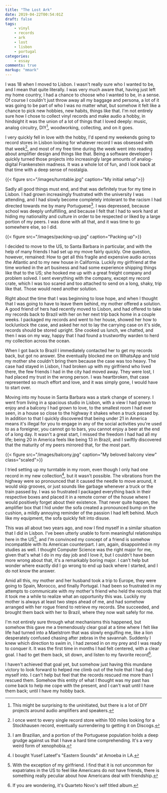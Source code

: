 ```yaml
---
title: "The Lost Ark"
date: 2019-04-22T00:54:01Z
draft: false
tags:
    - vinyl
    - records
    - ark
    - lost
    - lisbon
    - portugal
categories:
    - essay
comments: true
markup: "mmark"
---
```


I was 18 when I moved to Lisbon. I wasn't really sure who I wanted to be, and I
mean that quite literally. I was very much aware that, having just left my home
country, I had a chance to choose who I wanted to be, in a sense. Of course I
couldn't just throw away all my baggage and persona, a lot of it was going to be
part of who I was no matter what, but somehow it felt like a chance to pick new
hobbies, new habits, things like that. I'm not entirely sure how I chose to
collect vinyl records and make audio a hobby, in hindsight it was the union of a
lot of things that I loved deeply: music, analog circuitry, DIY[^1],
woodworking, collecting, and on it goes.

I very quickly fell in love with the hobby, I'd spend my weekends going to
record stores in Lisbon looking for whatever record I was obsessed with that
week[^2], and most of my free time during the week went into reading about
amplifier design and things like that. Being a software developer I quickly
turned those projects into increasingly large amounts of analog-digital
Frankenstein madness. It was a whole lot of fun, and I look back at that time
with a deep sense of nostalgia.

{{< figure src="/images/turntable.jpg" caption="My initial setup">}}

Sadly all good things must end, and that was definitely true for my time in
Lisbon. I had grown increasingly frustrated with the university I was attending,
and I had slowly become completely intolerant to the racism I had directed
towards me by many Portuguese[^3]. I was depressed, because school was deeply
unfulfilling, and because I felt that I had to work hard at hiding my
nationality and culture in order to be respected or liked by a large portion of
my peers. I was done with all that, and it was time to go somewhere else, so I
did.

{{< figure src="/images/packing-up.jpg" caption="Packing up">}}

I decided to move to the US, to Santa Barbara in particular, and with the help
of many friends I had set up my move fairly quickly. One question, however,
remained: How to get all this fragile and expensive audio across the Atlantic
and to my new house in California. Luckily my girlfriend at the time worked in
the art business and had some experience shipping things like that to the US;
she hooked me up with a great freight company and problem solved. I sent
everything with the company, except my record crate, which I was too scared and
too attached to send on a long, shaky, trip like that. Those would need another
solution.

Right about the time that I was beginning to lose hope, and when I thought that
I was going to have to leave them behind, my mother offered a solution. A good
friend of hers had recently moved to Lisbon, and had offered to take my records
back to Brazil with her on her next trip back home in a couple weeks. I packaged
my records and went to her house, showed her how to lock/unlock the case, and
asked her not to lay the carrying case on it's side, records should be stored
upright. She cooked us lunch, we chatted, and then I was on my way, happy that I
had found a trustworthy warden to herd my collection across the ocean.

When I got back to Brazil I immediately contacted her to get my records back,
but got no answer. She eventually blocked me on WhatsApp and told my mother she
couldn't bring them because the case was too heavy. The case had stayed in
Lisbon, I had broken up with my girlfriend who lived there, the few friends I
had in the city had moved away. They were lost, I had placed my trust in the
wrong person. I was heartbroken, that case represented so much effort and love,
and it was simply gone, I would have to start over.

Moving into my house in Santa Barbara was a stark change of scenery. I went from
living in a spacious studio in Lisbon, with a view I had grown to enjoy and a
balcony I had grown to love, to the smallest room I had ever seen, in a house so
close to the highway it shakes when a truck passed by. In addition to that I
quickly discovered that being under 21 in America means it's illegal for you to
engage in any of the social activities you're used to as a foreigner, you cannot
go to bars, you cannot enjoy a beer at the end of a long day. It wasn't a great
start, I missed the freedom I had had all my life; being 20 in America feels
like being 13 in Brazil, and I swiftly discovered that the maturity of my peers
mirrored that, for the most part.

{{< figure src="/images/balcony.jpg" caption="My beloved balcony view" class="scaled">}}

I tried setting up my turntable in my room, even though I only had one record
in my new collection[^4], but it wasn't possible. The vibrations from the
highway were so pronounced that it caused the needle to move around, it would
skip grooves, or just sounds like garbage whenever a truck or the train passed
by. I was so frustrated I packaged everything back in their respective boxes and
placed it in a remote corner of the house where I would positively forget about
their existence. That never quite happen, the amplifier box that I hid under the
sofa created a pronounced bump on the cushion, a mildly annoying reminder of the
passion I had left behind. Much like my equipment, the sofa quickly felt into
disuse.

This was all about two years ago, and now I find myself in a similar situation
that I did in Lisbon. I've been utterly unable to form meaningful relationships
here in the US[^5], and I'm convinced my concept of a friend is somehow
incompatible with its American counterpart. I am, again, disappointed in my
studies as well. I thought Computer Science was the right major for me, given
that's what I do in my day job and I love it, but I couldn't have been more
wrong about that, it's a remarkably boring major. I can't help but wonder where
exactly did I go wrong to end up back where I started, and I do not know the
answer.

Amid all this, my mother and her husband took a trip to Europe, they were going
to Spain, Morocco, and finally Portugal. I had been so frustrated in my attempts
to communicate with my mother's friend who held the records that it took me a
while to realize what an opportunity this was. Luckily my mother is always at
least two steps ahead of me, and had somehow arranged with her rogue friend to
retrieve my records. She succeeded, and brought them back with her to Brazil,
where they now wait safely for me.

I'm not entirely sure through what mechanisms this happened, but somehow this
gave me a tremendously clear goal at a time where I felt like life had turned
into a Maelstrom that was slowly engulfing me, like a lion desperately confused
chasing after zebras in the savannah. Suddenly I knew which direction to swim
in, I had zeroed in on my prey and I was ready to conquer it. It was the first
time in months I had felt centered, with a clear goal. I had to get them back,
sit down, and listen to my favorite record[^6].

I haven't achieved that goal yet, but somehow just having this mundane victory
to look forward to helped me climb out of the hole that I had dug myself into. I
can't help but feel that the records rescued me more than I rescued them.
Somehow this entity of what I thought was my past has come back to help me cope
with the present, and I can't wait until I have them back; until I have my hobby
back.

[^1]: This might be surprising to the uninitiated, but there is a lot of DIY projects around audio amplifiers and speakers.

[^2]: I once went to every single record store within 100 miles looking for a Stockhausen record, eventually surrendering to getting it on Discogs.

[^3]: I am Brazilian, and a portion of the Portuguese population holds a deep grudge against us that I have a hard time comprehending. It's a very weird form of xenophobia.

[^4]: I bought Yusef Lateef's "Eastern Sounds" at Amoeba in LA.

[^5]: With the exception of my girlfriend. I find that it is not uncommon for expatriates in the US to feel like Americans do not have friends, there is something really peculiar about how Americans deal with friendship.

[^6]: If you are wondering, it's Quarteto Novo's self titled album.
